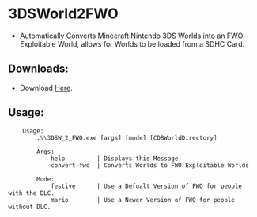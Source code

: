 # 3DSWorld2FWO
- Automatically Converts Minecraft Nintendo 3DS Worlds into an FWO Exploitable World, allows for Worlds to be loaded from a SDHC Card.

## Downloads:
- Download [Here](https://github.com/Minecraft-3DS-Community/3DSWorld2FWO/releases/download/v1.1.3/3DSW_2_FWO.exe).


## Usage:
```
    Usage:
        .\\3DSW_2_FWO.exe [args] [mode] [CDBWorldDirectory]

        Args:
            help         | Displays this Message
            convert-fwo  | Converts Worlds to FWO Exploitable Worlds
        
        Mode:
            festive      | Use a Defualt Version of FWO for people with the DLC.
            mario        | Use a Newer Version of FWO for people without DLC.
```
